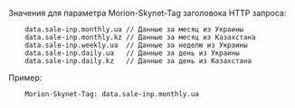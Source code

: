 Значения для параметра Morion-Skynet-Tag заголовока HTTP запроса:

```
	data.sale-inp.monthly.ua // Данные за месяц из Украины
	data.sale-inp.monthly.kz // Данные за месяц из Казахстана
	data.sale-inp.weekly.ua  // Данные за неделю из Украины
	data.sale-inp.daily.ua   // Данные за день из Украины
	data.sale-inp.daily.kz   // Данные за день из Казахстана
```

Пример:

```
	Morion-Skynet-Tag: data.sale-inp.monthly.ua
```

